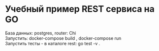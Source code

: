 # Учебный пример REST сервиса на GO
База данных: postgres, router: Chi     
Запустить: docker-compose build ,    docker-compose run     
Запустить тесты - в каталоге rest: go test -v .
